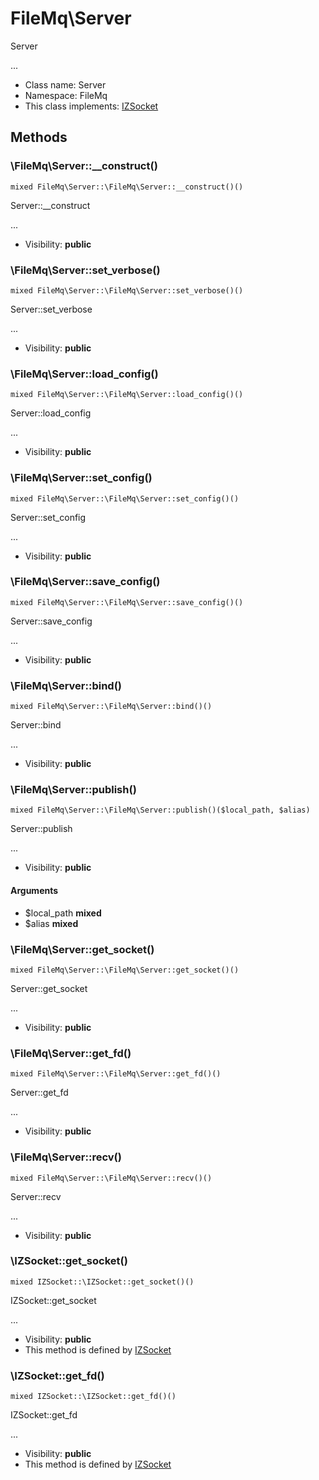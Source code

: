 FileMq\Server
===============

Server

...


* Class name: Server
* Namespace: FileMq
* This class implements: [IZSocket](IZSocket.md)






Methods
-------


### \FileMq\Server::__construct()

```
mixed FileMq\Server::\FileMq\Server::__construct()()
```

Server::__construct

...

* Visibility: **public**



### \FileMq\Server::set_verbose()

```
mixed FileMq\Server::\FileMq\Server::set_verbose()()
```

Server::set_verbose

...

* Visibility: **public**



### \FileMq\Server::load_config()

```
mixed FileMq\Server::\FileMq\Server::load_config()()
```

Server::load_config

...

* Visibility: **public**



### \FileMq\Server::set_config()

```
mixed FileMq\Server::\FileMq\Server::set_config()()
```

Server::set_config

...

* Visibility: **public**



### \FileMq\Server::save_config()

```
mixed FileMq\Server::\FileMq\Server::save_config()()
```

Server::save_config

...

* Visibility: **public**



### \FileMq\Server::bind()

```
mixed FileMq\Server::\FileMq\Server::bind()()
```

Server::bind

...

* Visibility: **public**



### \FileMq\Server::publish()

```
mixed FileMq\Server::\FileMq\Server::publish()($local_path, $alias)
```

Server::publish

...

* Visibility: **public**

#### Arguments

* $local_path **mixed**
* $alias **mixed**



### \FileMq\Server::get_socket()

```
mixed FileMq\Server::\FileMq\Server::get_socket()()
```

Server::get_socket

...

* Visibility: **public**



### \FileMq\Server::get_fd()

```
mixed FileMq\Server::\FileMq\Server::get_fd()()
```

Server::get_fd

...

* Visibility: **public**



### \FileMq\Server::recv()

```
mixed FileMq\Server::\FileMq\Server::recv()()
```

Server::recv

...

* Visibility: **public**



### \IZSocket::get_socket()

```
mixed IZSocket::\IZSocket::get_socket()()
```

IZSocket::get_socket

...

* Visibility: **public**
* This method is defined by [IZSocket](IZSocket.md)



### \IZSocket::get_fd()

```
mixed IZSocket::\IZSocket::get_fd()()
```

IZSocket::get_fd

...

* Visibility: **public**
* This method is defined by [IZSocket](IZSocket.md)


